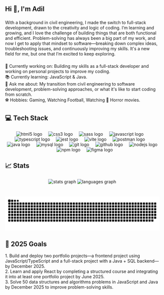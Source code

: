 <h2 align="left">Hi 👋, I'm Adil</h2>

###

<p align="left">With a background in civil engineering, I made the switch to full-stack development, drawn to the creativity and logic of coding. I’m learning and growing, and I love the challenge of building things that are both functional and efficient. Problem-solving has always been a big part of my work, and now I get to apply that mindset to software—breaking down complex ideas, troubleshooting issues, and continuously improving my skills. It's a new field for me, but one that I’m excited to keep exploring.</p>

###

<p align="left">🚀 Currently working on: Building my skills as a full-stack developer and working on personal projects to improve my coding.
  <br>📚 Currently learning: JavaScript & Java.
  <br>💬 Ask me about: My transition from civil engineering to software development, problem-solving approaches, or what it's like to start coding from scratch.
  <br>⚽ Hobbies: Gaming, Watching Football, Watching 👻 Horror movies.
</p>

###

<h2 align="left">💻 Tech Stack</h2>

###

<div align="center">

 <img src="https://skillicons.dev/icons?i=html" height="30" alt="html5 logo" />

 <img width="12" />

 <img src="https://skillicons.dev/icons?i=css" height="30" alt="css3 logo" />

 <img width="12" />

 <img src="https://skillicons.dev/icons?i=sass" height="30" alt="sass logo" />

 <img width="12" />

 <img src="https://skillicons.dev/icons?i=js" height="30" alt="javascript logo" />

 <img width="12" />

 <img src="https://skillicons.dev/icons?i=ts" height="30" alt="typescript logo" />

 <img width="12" />

 <img src="https://skillicons.dev/icons?i=jest" height="30" alt="jest logo" />

 <img width="12" />

 <img src="https://skillicons.dev/icons?i=vite" height="30" alt="vite logo" />

 <img width="12" />

 <img src="https://skillicons.dev/icons?i=postman" height="30" alt="postman logo" />

 <img width="12" />

 <img src="https://skillicons.dev/icons?i=java" height="30" alt="java logo" />

 <img width="12" />

 <img src="https://skillicons.dev/icons?i=mysql" height="30" alt="mysql logo" />

 <img width="12" />

 <img src="https://skillicons.dev/icons?i=git" height="30" alt="git logo" />

 <img width="12" />

 <img src="https://skillicons.dev/icons?i=github" height="30" alt="github logo" />

 <img width="12" />

 <img src="https://skillicons.dev/icons?i=nodejs" height="30" alt="nodejs logo" />

 <img width="12" />

 <img src="https://cdn.jsdelivr.net/gh/devicons/devicon/icons/npm/npm-original-wordmark.svg" height="30" alt="npm logo" />

 <img width="12" />

 <img src="https://skillicons.dev/icons?i=figma" height="30" alt="figma logo" />

</div>

###

<h2 align="left">📈 Stats</h2>

###

<div align="center">
  <img src="https://github-readme-stats.vercel.app/api?username=AdilAhmed11&hide_title=false&hide_rank=false&show_icons=true&include_all_commits=true&count_private=true&disable_animations=false&theme=dracula&locale=en&hide_border=false" height="150" alt="stats graph"  />
  <img src="https://github-readme-stats.vercel.app/api/top-langs?username=AdilAhmed11&locale=en&hide_title=false&layout=compact&card_width=320&langs_count=5&theme=dracula&hide_border=false" height="150" alt="languages graph"  />
</div>

###

<br clear="both">

<img src="https://raw.githubusercontent.com/AdilAhmed11/AdilAhmed11/output/snake.svg" alt="Snake animation" />

###

<h2 align="left">🎯 2025 Goals</h2>
<p align="left"> 1. Build and deploy two portfolio projects—a frontend project using JavaScript/TypeScript and a full-stack project with a Java + SQL backend—by December 2025.
  <br>2. Learn and apply React by completing a structured course and integrating it into at least one portfolio project by June 2025.
  <br>3. Solve 50 data structures and algorithms problems in JavaScript and Java by December 2025 to improve problem-solving skills.
</p>

###
